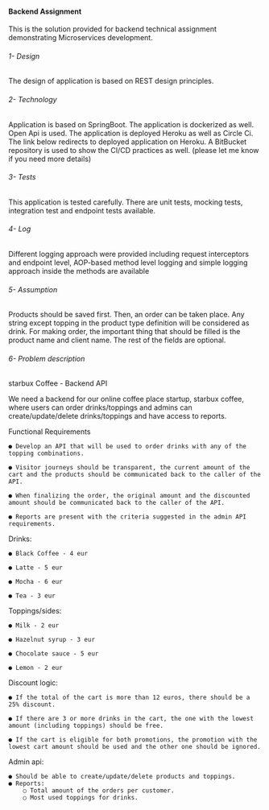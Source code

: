 #### Backend Assignment

This is the solution provided for backend technical assignment demonstrating Microservices development.

###### 1- Design

The design of application is based on REST design principles.

###### 2- Technology

Application is based on SpringBoot. The application is dockerized as well. Open Api is used. The application is deployed
Heroku as well as Circle Ci. The link below redirects to deployed application on Heroku. A BitBucket repository is used to
show the CI/CD practices as well. (please let me know if you need more details)


###### 3- Tests

This application is tested carefully. There are unit tests, mocking tests, integration test and endpoint tests available.

###### 4- Log

Different logging approach were provided including request interceptors and endpoint level, AOP-based method level logging 
and simple logging approach inside the methods are available

###### 5- Assumption

Products should be saved first. Then, an order can be taken place.
Any string except topping in the product type definition will be considered as drink.
For making order, the important thing that should be filled is the product name and client name. The rest of the fields 
are optional. 

###### 6- Problem description

starbux Coffee - Backend API 

We need a backend for our online coffee place startup, starbux coffee, where users can order drinks/toppings and admins can create/update/delete drinks/toppings and have access to reports.

Functional Requirements

    ● Develop an API that will be used to order drinks with any of the topping combinations.
    
    ● Visitor journeys should be transparent, the current amount of the cart and the products should be communicated back to the caller of the API.
    
    ● When finalizing the order, the original amount and the discounted amount should be communicated back to the caller of the API.

    ● Reports are present with the criteria suggested in the admin API requirements.
    
 Drinks:
 
    ● Black Coffee - 4 eur
    
    ● Latte - 5 eur
    
    ● Mocha - 6 eur
    
    ● Tea - 3 eur
    
Toppings/sides:

    ● Milk - 2 eur
    
    ● Hazelnut syrup - 3 eur
    
    ● Chocolate sauce - 5 eur
    
    ● Lemon - 2 eur
    
Discount logic:

    ● If the total of the cart is more than 12 euros, there should be a 25% discount.
    
    ● If there are 3 or more drinks in the cart, the one with the lowest amount (including toppings) should be free.
    
    ● If the cart is eligible for both promotions, the promotion with the lowest cart amount should be used and the other one should be ignored.

Admin api:

    ● Should be able to create/update/delete products and toppings.
    ● Reports:
        ○ Total amount of the orders per customer.
        ○ Most used toppings for drinks.
        
        

